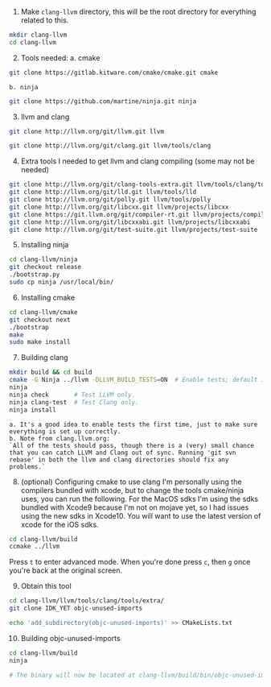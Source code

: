 1. Make `clang-llvm` directory, this will be the root directory for everything related to this.
```bash
mkdir clang-llvm
cd clang-llvm
```

2. Tools needed:
	a. cmake
```bash
git clone https://gitlab.kitware.com/cmake/cmake.git cmake
```
	b. ninja
```bash
git clone https://github.com/martine/ninja.git ninja
```

3. llvm and clang
```bash
git clone http://llvm.org/git/llvm.git llvm

git clone http://llvm.org/git/clang.git llvm/tools/clang
```

4. Extra tools I needed to get llvm and clang compiling (some may not be needed)
```bash
git clone http://llvm.org/git/clang-tools-extra.git llvm/tools/clang/tools/extra
git clone http://llvm.org/git/lld.git llvm/tools/lld
git clone http://llvm.org/git/polly.git llvm/tools/polly
git clone http://llvm.org/git/libcxx.git llvm/projects/libcxx
git clone https://git.llvm.org/git/compiler-rt.git llvm/projects/compiler-rt
git clone http://llvm.org/git/libcxxabi.git llvm/projects/libcxxabi
git clone http://llvm.org/git/test-suite.git llvm/projects/test-suite
```

5. Installing ninja
```bash
cd clang-llvm/ninja
git checkout release
./bootstrap.py
sudo cp ninja /usr/local/bin/
```

6. Installing cmake
```bash
cd clang-llvm/cmake
git checkout next
./bootstrap
make
sudo make install
```

7. Building clang
```bash
mkdir build && cd build
cmake -G Ninja ../llvm -DLLVM_BUILD_TESTS=ON  # Enable tests; default is off.
ninja
ninja check       # Test LLVM only.
ninja clang-test  # Test Clang only.
ninja install
```
	a. It's a good idea to enable tests the first time, just to make sure everything is set up correctly.
	b. Note from clang.llvm.org:
	`All of the tests should pass, though there is a (very) small chance that you can catch LLVM and Clang out of sync. Running 'git svn rebase' in both the llvm and clang directories should fix any problems.`

8. (optional) Configuring cmake to use clang
I'm personally using the compilers bundled with xcode, but to change the tools cmake/ninja uses, you can run the following. For the MacOS sdks I'm using the sdks bundled with Xcode9 because I'm not on mojave yet, so I had issues using the new sdks in Xcode10. You will want to use the latest version of xcode for the iOS sdks.
```bash
cd clang-llvm/build
ccmake ../llvm
```
Press `t` to enter advanced mode. When you're done press `c`, then `g` once you're back at the original screen.

9. Obtain this tool
```bash
cd clang-llvm/llvm/tools/clang/tools/extra/
git clone IDK_YET objc-unused-imports

echo 'add_subdirectory(objc-unused-imports)' >> CMakeLists.txt
```

10. Building objc-unused-imports
```bash
cd clang-llvm/build
ninja

# The binary will now be located at clang-llvm/build/bin/objc-unused-imports
```
